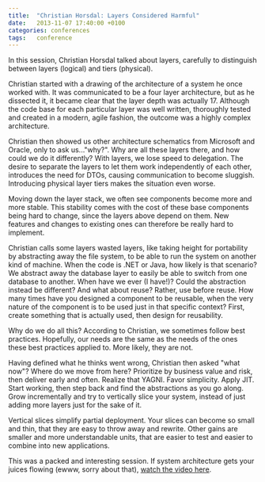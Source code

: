 ```yaml
---
title:  "Christian Horsdal: Layers Considered Harmful"
date: 	2013-11-07 17:40:00 +0100
categories: conferences
tags: 	conference
---
```



In this session, Christian Horsdal talked about layers, carefully to distinguish
between layers (logical) and tiers (physical).

Christian started with a drawing of the architecture of a system he once worked
with. It was communicated to be a four layer architecture, but as he dissected it,
it became clear that the layer depth was actually 17. Although the code base for
each particular layer was well written, thoroughly tested and created in a modern,
agile fashion, the outcome was a highly complex architecture. 

Christian then showed us other architecture schematics from Microsoft and Oracle,
only to ask us..."why?". Why are all these layers there, and how could we do it
differently? With layers, we lose speed to delegation. The desire to separate the
layers to let them work independently of each other, introduces the need for DTOs,
causing communication to become sluggish. Introducing physical layer tiers makes
the situation even worse.

Moving down the layer stack, we often see components become more and more stable.
This stability comes with the cost of these base components being hard to change,
since the layers above depend on them. New features and changes to existing ones
can therefore be really hard to implement.

Christian calls some layers wasted layers, like taking height for portability by
abstracting away the file system, to be able to run the system on another kind of
machine. When the code is .NET or Java, how likely is that scenario? We abstract
away the database layer to easily be able to switch from one database to another.
When have we ever (I have!)? Could the abstraction instead be different? And what
about reuse? Rather, use before reuse. How many times have you designed a component
to be reusable, when the very nature of the component is to be used just in that
specific context? First, create something that is actually used, then design for
reusability.

Why do we do all this? According to Christian, we sometimes follow best practices.
Hopefully, our needs are the same as the needs of the ones these best practices
applied to. More likely, they are not.

Having defined what he thinks went wrong, Christian then asked "what now"? Where
do we move from here? Prioritize by business value and risk, then deliver early
and often. Realize that YAGNI. Favor simplicity. Apply JIT. Start working, then
step back and find the abstractions as you go along. Grow incrementally and try
to vertically slice your system, instead of just adding more layers just for the
sake of it.

Vertical slices simplify partial deployment. Your slices can become so small and
thin, that they are easy to throw away and rewrite. Other gains are smaller and
more understandable units, that are easier to test and easier to combine into new
applications.

This was a packed and interesting session. If system architecture gets your juices
flowing (ewww, sorry about that), [watch the video here](http://oredev.org/oredev2013/2013/videos.html).

